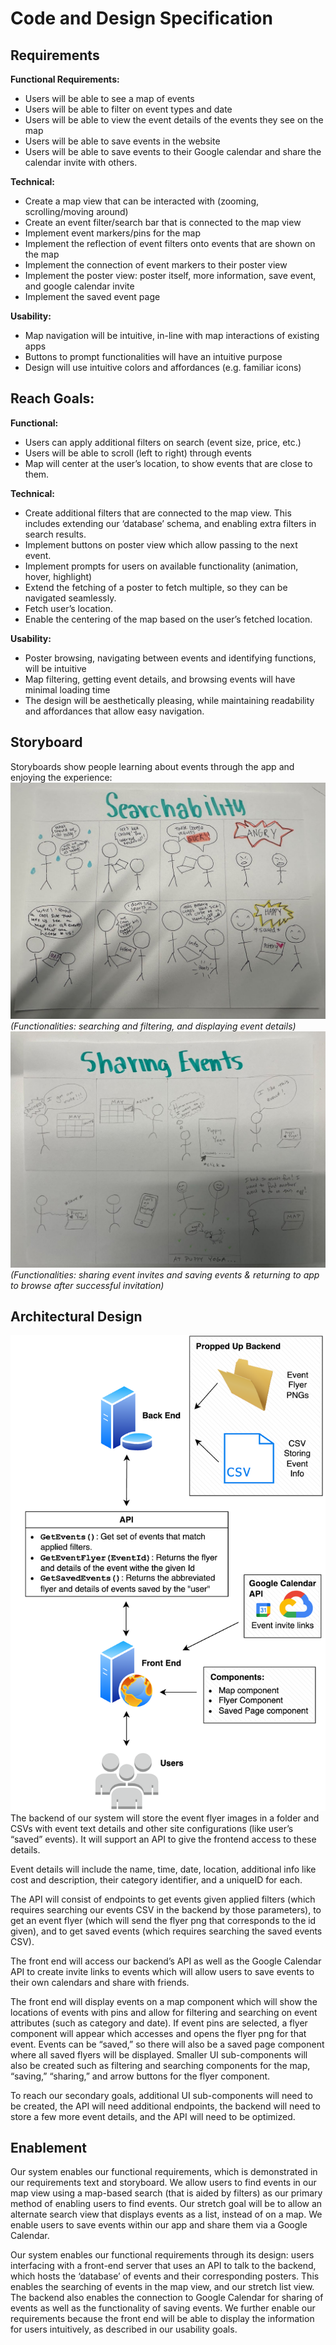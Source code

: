 # Code and Design Specification

## Requirements
**Functional Requirements:**
- Users will be able to see a map of events
- Users will be able to filter on event types and date
- Users will be able to view the event details of the events they see on the map
- Users will be able to save events in the website
- Users will be able to save events to their Google calendar and share the calendar invite with others.

**Technical:**
- Create a map view that can be interacted with (zooming, scrolling/moving around)
- Create an event filter/search bar that is connected to the map view
- Implement event markers/pins for the map
- Implement the reflection of event filters onto events that are shown on the map
- Implement the connection of event markers to their poster view
- Implement the poster view: poster itself, more information, save event, and google calendar invite
- Implement the saved event page

**Usability:**
- Map navigation will be intuitive, in-line with map interactions of existing apps
- Buttons to prompt functionalities will have an intuitive purpose
- Design will use intuitive colors and affordances (e.g. familiar icons)

## Reach Goals:
**Functional:**
- Users can apply additional filters on search (event size, price, etc.)
- Users will be able to scroll (left to right) through events
- Map will center at the user’s location, to show events that are close to them.

**Technical:**
- Create additional filters that are connected to the map view. This includes extending our ‘database’ schema, and enabling extra filters in search results.
- Implement buttons on poster view which allow passing to the next event. 
- Implement prompts for users on available functionality (animation, hover, highlight) 
- Extend the fetching of a poster to fetch multiple, so they can be navigated seamlessly. 
- Fetch user’s location. 
- Enable the centering of the map based on the user’s fetched location.

**Usability:**
- Poster browsing, navigating between events and identifying functions, will be intuitive
- Map filtering, getting event details, and browsing events will have minimal loading time
- The design will be aesthetically pleasing, while maintaining readability and affordances that allow easy navigation.


## Storyboard
Storyboards show people learning about events through the app and enjoying the experience:
![Storyboard describing users being disapointed by other results when searching for something to do but being impressed by the content and filtering/searching of the app upon discovering it.](blog-imgs/searchability-storyboard.jpeg)
*(Functionalities: searching and filtering, and displaying event details)*
![Storyboard describing a user receiving a invite to an event via the app, attending it and enjoying it, and then deciding to use the app themselves.](blog-imgs/sharing-storyboard.jpeg)
*(Functionalities: sharing event invites and saving events & returning to app to browse after successful invitation)*

## Architectural Design
![Diagram of architecture as described to follow.](blog-imgs/arch-design.png)
The backend of our system will store the event flyer images in a folder and CSVs with event text details and other site configurations (like user’s “saved” events). It will support an API to give the frontend access to these details. 

Event details will include the name, time, date, location, additional info like cost and description, their category identifier, and a uniqueID for each.

The API will consist of endpoints to get events given applied filters (which requires searching our events CSV in the backend by those parameters), to get an event flyer (which will send the flyer png that corresponds to the id given), and to get saved events (which requires searching the saved events CSV).

The front end will access our backend’s API as well as the Google Calendar API to create invite links to events which will allow users to save events to their own calendars and share with friends.

The front end will display events on a map component which will show the locations of events with pins and allow for filtering and searching on event attributes (such as category and date). If event pins are selected, a flyer component will appear which accesses and opens the flyer png for that event. Events can be “saved,” so there will also be a saved page component where all saved flyers will be displayed. Smaller UI sub-components will also be created such as filtering and searching components for the map, “saving,” “sharing,” and arrow buttons for the flyer component.

To reach our secondary goals, additional UI sub-components will need to be created, the API will need additional endpoints, the backend will need to store a few more event details, and the API will need to be optimized.

## Enablement

Our system enables our functional requirements, which is demonstrated in our requirements text and storyboard. We allow users to find events in our map view using a map-based search (that is aided by filters) as our primary method of enabling users to find events. Our stretch goal will be to allow an alternate search view that displays events as a list, instead of on a map. We enable users to save events within our app and share them via a Google Calendar. 

Our system enables our functional requirements through its design: users interfacing with a front-end server that uses an API to talk to the backend, which hosts the ‘database’ of events and their corresponding posters. This enables the searching of events in the map view, and our stretch list view. The backend also enables the connection to Google Calendar for sharing of events as well as the functionality of saving events. We further enable our requirements because the front end will be able to display the information for users intuitively, as described in our usability goals. 